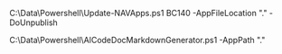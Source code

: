 C:\Data\Powershell\Update-NAVApps.ps1 BC140 -AppFileLocation "." -DoUnpublish

C:\Data\Powershell\AlCodeDocMarkdownGenerator.ps1 -AppPath "."

